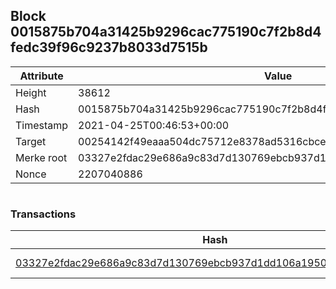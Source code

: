 ## Block 0015875b704a31425b9296cac775190c7f2b8d4fedc39f96c9237b8033d7515b

Attribute | Value
--- | ---
Height | 38612
Hash | 0015875b704a31425b9296cac775190c7f2b8d4fedc39f96c9237b8033d7515b
Timestamp | 2021-04-25T00:46:53+00:00
Target | 00254142f49eaaa504dc75712e8378ad5316cbcead634704b3734b6271167cc4
Merke root | 03327e2fdac29e686a9c83d7d130769ebcb937d1dd106a1950a220415a32d42a
Nonce | 2207040886

```

```

### Transactions

Hash | Amount
--- | ---
[03327e2fdac29e686a9c83d7d130769ebcb937d1dd106a1950a220415a32d42a](03327e2fdac29e686a9c83d7d130769ebcb937d1dd106a1950a220415a32d42a.md) | 10.00000000 SKEPTI 
